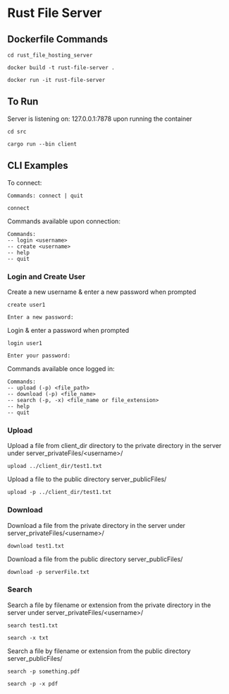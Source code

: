 # Rust File Server

## Dockerfile Commands
```
cd rust_file_hosting_server

docker build -t rust-file-server .

docker run -it rust-file-server
```
## To Run

Server is listening on: 127.0.0.1:7878 upon running the container
```
cd src

cargo run --bin client
```
## CLI Examples

To connect:
```
Commands: connect | quit

connect
```


Commands available upon connection:
```
Commands: 
-- login <username> 
-- create <username> 
-- help 
-- quit
```

### Login and Create User

Create a new username & enter a new password when prompted
```
create user1

Enter a new password:
```

Login & enter a password when prompted
```
login user1

Enter your password:
```

Commands available once logged in:
```
Commands: 
-- upload (-p) <file_path> 
-- download (-p) <file_name> 
-- search (-p, -x) <file_name or file_extension> 
-- help 
-- quit
```

### Upload

Upload a file from client_dir directory to the private directory in the server under server_privateFiles/\<username\>/
```
upload ../client_dir/test1.txt
```

Upload a file to the public directory server_publicFiles/
```
upload -p ../client_dir/test1.txt
```

### Download

Download a file from the private directory in the server under server_privateFiles/\<username\>/
```
download test1.txt
```

Download a file from the public directory server_publicFiles/
```
download -p serverFile.txt
```

### Search

Search a file by filename or extension from the private directory in the server under server_privateFiles/\<username\>/
```
search test1.txt

search -x txt
```

Search a file by filename or extension from the public directory server_publicFiles/
```
search -p something.pdf

search -p -x pdf
```
